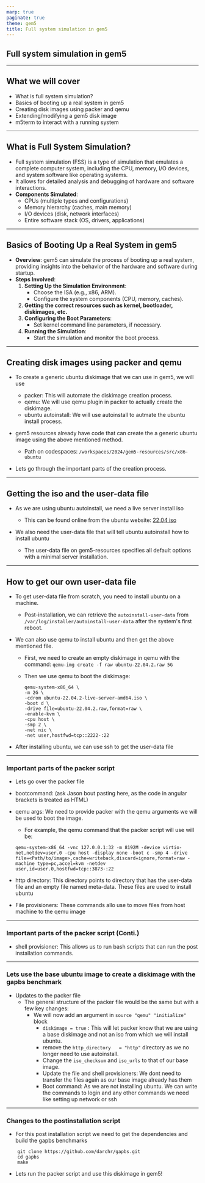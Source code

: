 ```yaml
---
marp: true
paginate: true
theme: gem5
title: Full system simulation in gem5
---
```


<!-- _class: title -->

## Full system simulation in gem5

---

## What we will cover

- What is full system simulation?
- Basics of booting up a real system in gem5
- Creating disk images using packer and qemu
- Extending/modifying a gem5 disk image
- m5term to interact with a running system

---

## What is Full System Simulation?

- Full system simulation (FSS) is a type of simulation that emulates a complete computer system, including the CPU, memory, I/O devices, and system software like operating systems.
- It allows for detailed analysis and debugging of hardware and software interactions.
- **Components Simulated**:
  - CPUs (multiple types and configurations)
  - Memory hierarchy (caches, main memory)
  - I/O devices (disk, network interfaces)
  - Entire software stack (OS, drivers, applications)

---

## Basics of Booting Up a Real System in gem5

- **Overview**: gem5 can simulate the process of booting up a real system, providing insights into the behavior of the hardware and software during startup.
- **Steps Involved**:
  1. **Setting Up the Simulation Environment**:
     - Choose the ISA (e.g., x86, ARM).
     - Configure the system components (CPU, memory, caches).
  2. **Getting the correct resources such as kernel, bootloader, diskimages, etc.**
  3. **Configuring the Boot Parameters**:
     - Set kernel command line parameters, if necessary.
  4. **Running the Simulation**:
     - Start the simulation and monitor the boot process.

---

## Creating disk images using packer and qemu

- To create a generic ubuntu diskimage that we can use in gem5, we will use
  - packer: This will automate the diskimage creation process.
  - qemu: We will use qemu plugin in packer to actually create the diskimage.
  - ubuntu autoinstall: We will use autoinstall to autmate the ubuntu install process.

- gem5 resources already have code that can create the a generic ubuntu image using the above mentioned method.
  - Path on codespaces: `/workspaces/2024/gem5-resources/src/x86-ubuntu`

- Lets go through the important parts of the creation process.

---

## Getting the iso and the user-data file

- As we are using ubuntu autoinstall, we need a live server install iso
  - This can be found online from the ubuntu website: [22.04 iso](https://old-releases.ubuntu.com/releases/jammy/ubuntu-22.04.2-live-server-amd64.iso)

- We also need the user-data file that will tell ubuntu autoinstall how to install ubuntu
  - The user-data file on gem5-resources specifies all default options with a minimal server installation.

---

## How to get our own user-data file

- To get user-data file from scratch, you need to install ubuntu on a machine.
  - Post-installation, we can retrieve the `autoinstall-user-data` from `/var/log/installer/autoinstall-user-data` after the system's first reboot.

- We can also use qemu to install ubuntu and then get the above mentioned file.
  - First, we need to create an empty diskimage in qemu with the command: `qemu-img create -f raw ubuntu-22.04.2.raw 5G`
  - Then we use qemu to boot the diskimage:

    ```<bash>
    qemu-system-x86_64 \
    -m 2G \
    -cdrom ubuntu-22.04.2-live-server-amd64.iso \
    -boot d \
    -drive file=ubuntu-22.04.2.raw,format=raw \
    -enable-kvm \
    -cpu host \
    -smp 2 \
    -net nic \
    -net user,hostfwd=tcp::2222-:22
    ```

- After installing ubuntu, we can use ssh to get the user-data file

---

### Important parts of the packer script

- Lets go over the packer file

- bootcommand: (ask Jason bout pasting here, as the code in angular brackets is treated as HTML)
- qemu args: We need to provide packer with the qemu arguments we will be used to boot the image.
  - For example, the qemu command that the packer script will use will be:

  ```<bash>
  qemu-system-x86_64 -vnc 127.0.0.1:32 -m 8192M -device virtio-net,netdev=user.0 -cpu host -display none -boot c -smp 4 -drive file=<Path/to/image>,cache=writeback,discard=ignore,format=raw -machine type=pc,accel=kvm -netdev user,id=user.0,hostfwd=tcp::3873-:22
  ```

- http directory: This directory points to directory that has the user-data file and an empty file named meta-data.
These files are used to install ubuntu

- File provisioners: These commands allo use to move files from host machine to the qemu image

---

### Important parts of the packer script (Conti.)

- shell provisioner: This allows us to run bash scripts that can run the post installation commands.

---

### Lets use the base ubuntu image to create a diskimage with the gapbs benchmark

- Updates to the packer file
  - The general structure of the packer file would be the same but with a few key changes:
    - We will now add an argument in `source "qemu" "initialize"` block
      - `diskimage = true` : This will let packer know that we are using a base diskimage and not an iso from which we will install ubuntu.
      - remove the `http_directory   = "http"` directory as we no longer need to use autoinstall.
      - Change the `iso_checksum` and `iso_urls` to that of our base image.
      - Update the file and shell provisioners: We dont need to transfer the files again as our base image already has them
      - Boot command: As we are not installing ubuntu. We can write the commands to login and any other commands we need like setting up network or ssh

---

### Changes to the postinstallation script

- For this post installation script we need to get the dependencies and build the gapbs benchmarks

```<bash>
    git clone https://github.com/darchr/gapbs.git
    cd gapbs
    make
```

- Lets run the packer script and use this diskimage in gem5!

